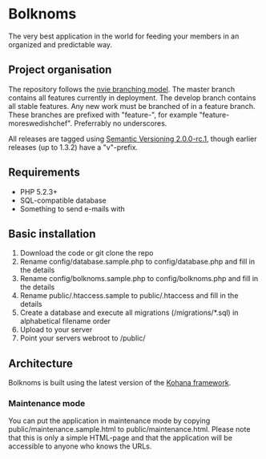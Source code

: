 # Bolknoms

The very best application in the world for feeding your members in an organized and predictable way.

## Project organisation
The repository follows the [nvie branching model](http://nvie.com/posts/a-successful-git-branching-model/). The master branch contains all features currently in deployment. The develop branch contains all stable features. Any new work must be branched of in a feature branch. These branches are prefixed with "feature-", for example "feature-moreswedishchef". Preferrably no underscores.

All releases are tagged using [Semantic Versioning 2.0.0-rc.1](http://semver.org/), though earlier releases (up to 1.3.2) have a "v"-prefix.

## Requirements
* PHP 5.2.3+
* SQL-compatible database
* Something to send e-mails with

## Basic installation
1. Download the code or git clone the repo
1. Rename config/database.sample.php to config/database.php and fill in the details
1. Rename config/bolknoms.sample.php to config/bolknoms.php and fill in the details
1. Rename public/.htaccess.sample to public/.htaccess and fill in the details
1. Create a database and execute all migrations (/migrations/*.sql) in alphabetical filename order
1. Upload to your server
1. Point your servers webroot to /public/

## Architecture
Bolknoms is built using the latest version of the [Kohana framework](http://kohanaframework.org/).

### Maintenance mode
You can put the application in maintenance mode by copying public/maintenance.sample.html to public/maintenance.html. Please note that this is only a simple HTML-page and that the application will be accessible to anyone who knows the URLs.